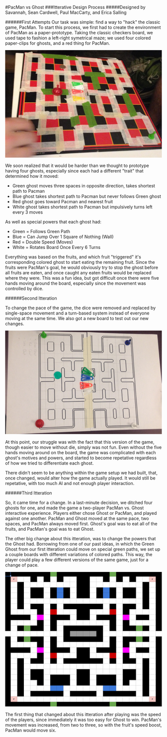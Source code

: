 #PacMan vs Ghost
###Itterative Design Process
#####Designed by Savannah, Sean Cardwell, Paul MacCarty, and Erica Salling



######First Attempts
Our task was simple: find a way to "hack" the classic game, PacMan. To start this process, we first had to create the environment of PacMan as a paper-prototype. Taking the classic checkers board, we used tape to fashion a left-right symetrical maze; we used four colored paper-clips for ghosts, and a red thing for PacMan. 

![Take1](Take1.JPG)

We soon realized that it would be harder than we thought to prototype having four ghosts, especially since each had a different "trait" that determined how it moved:

- Green ghost moves three spaces in opposite direction, takes shortest path to Pacman
- Blue ghost takes shortest path to Pacman but never follows Green ghost
- Red ghost goes toward Pacman and nearest fruit
- White ghost takes shortest path to Pacman but impulsively turns left every 3 moves

As well as special powers that each ghost had:

- Green = Follows Green Path
- Blue = Can Jump Over 1 Square of Nothing (Wall)
- Red = Double Speed (Moves)
- White = Rotates Board Once Every 6 Turns

Everything was based on the  fruits, and which fruit "triggered" it's corresponding colored ghost to start eating the remaining fruit. Since the fruits were PacMan's goal, he would obviously try to stop the ghost before all fruits are eaten, and once caught any eaten fruits would be replaced where they were. This was a fun idea, but got difficult once there were five hands moving around the board, especially since the movement was controlled by dice. 



######Second Itteration

To change the pace of the game, the dice were removed and replaced by single-space movement and a turn-based system instead of everyone moving at the same time. We also got a new board to test out our new changes. 

![Take2](Take2.JPG)

At this point, our struggle was with the fact that this version of the game, though easier to move without die, simply was not fun. Even without the five hands moving around on the board, the game was complicated with each ghost's motives and powers, and started to become repetative regardless of how we tried to differentiate each ghost. 

There didn't seem to be anything within the game setup we had built, that, once changed, would alter how the game actually played. It would still be repetative, with too much AI and not enough player interaction. 



######Third Itteration

So, it came time for a change. In a last-minute decision, we ditched four ghosts for one, and made the game a two-player PacMan vs. Ghost interactive experience. Players either chose Ghost or PacMan, and played against one another. PacMan and Ghost moved at the same pace, two spaces, and PacMan always moved first. Ghost's goal was to eat all of the fruits, and PacMan's goal was to eat Ghost. 

The other big change about this itteration, was to change the powers that the Ghost had. Borrowing from one of our past ideas, in which the Green Ghost from our first itteration could move on special green paths, we set up a couple boards with different variations of colored paths. This way, the player could play a few different versions of the same game, just for a change of pace. 

![board1](board1.png)

The first thing that changed about this itteration after playing was the speed of the players, since immediately it was too easy for Ghost to win. PacMan's movement was increased, from two to three, so with the fruit's speed boost, PacMan would move six. 